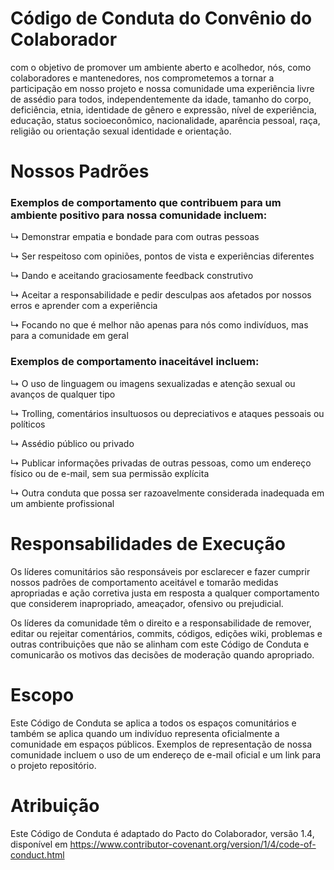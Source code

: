# Código de Conduta do Convênio do Colaborador

com o objetivo de promover um ambiente aberto e acolhedor, nós, como colaboradores e mantenedores, nos comprometemos a tornar a participação em nosso projeto
e nossa comunidade uma experiência livre de assédio para todos, independentemente da idade, tamanho do corpo, deficiência, etnia, identidade de gênero
e expressão, nível de experiência, educação, status socioeconômico, nacionalidade, aparência pessoal, raça, religião ou orientação sexual
identidade e orientação.

# Nossos Padrões

### **Exemplos de comportamento que contribuem para um ambiente positivo para nossa comunidade incluem:**

↳ Demonstrar empatia e bondade para com outras pessoas

↳ Ser respeitoso com opiniões, pontos de vista e experiências diferentes

↳ Dando e aceitando graciosamente feedback construtivo

↳ Aceitar a responsabilidade e pedir desculpas aos afetados por nossos erros e aprender com a experiência

↳ Focando no que é melhor não apenas para nós como indivíduos, mas para a comunidade em geral

### **Exemplos de comportamento inaceitável incluem:**

↳ O uso de linguagem ou imagens sexualizadas e atenção sexual ou avanços de qualquer tipo

↳ Trolling, comentários insultuosos ou depreciativos e ataques pessoais ou políticos

↳ Assédio público ou privado

↳ Publicar informações privadas de outras pessoas, como um endereço físico ou de e-mail, sem sua permissão explícita

↳ Outra conduta que possa ser razoavelmente considerada inadequada em um ambiente profissional

# Responsabilidades de Execução

Os líderes comunitários são responsáveis por esclarecer e fazer cumprir nossos padrões de comportamento aceitável e tomarão medidas apropriadas e
ação corretiva justa em resposta a qualquer comportamento que considerem inapropriado, ameaçador, ofensivo ou prejudicial.

Os líderes da comunidade têm o direito e a responsabilidade de remover, editar ou rejeitar comentários, commits, códigos, edições wiki, problemas e
outras contribuições que não se alinham com este Código de Conduta e comunicarão os motivos das decisões de moderação quando
apropriado.

# Escopo

Este Código de Conduta se aplica a todos os espaços comunitários e também se aplica quando um indivíduo representa oficialmente a comunidade em
espaços públicos. Exemplos de representação de nossa comunidade incluem o uso de um endereço de e-mail oficial e um link para o projeto
repositório.

# Atribuição

Este Código de Conduta é adaptado do Pacto do Colaborador, versão 1.4, disponível em
https://www.contributor-covenant.org/version/1/4/code-of-conduct.html